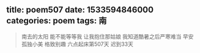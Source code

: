 title: poem507
date: 1533594846000
categories: poem
tags: 南
---
> 南去的太阳
能不能等等我
让我抱住那姑娘
我知道酷暑之后严寒难当
早安
孤独小美
格致别趣
六点起床第507天 迟到33天
